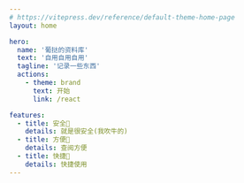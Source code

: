 ```yaml
---
# https://vitepress.dev/reference/default-theme-home-page
layout: home

hero:
  name: '葡挞的资料库'
  text: '自用自用自用'
  tagline: '记录一些东西'
  actions:
    - theme: brand
      text: 开始
      link: /react

features:
  - title: 安全🤡
    details: 就是很安全(我吹牛的)
  - title: 方便🚀
    details: 查阅方便
  - title: 快捷🚗
    details: 快捷使用
---
```

